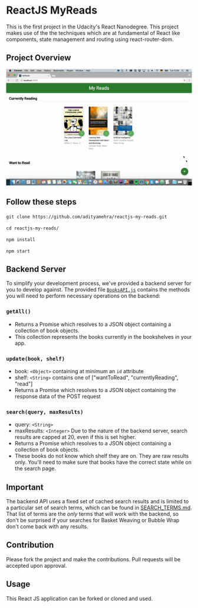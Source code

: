 # ReactJS MyReads

This is the first project in the Udacity's React Nanodegree. This project makes use of the the techniques which are at fundamental of React like components, state management and routing using react-router-dom.

## Project Overview

<img src="https://github.com/adityamehra/reactjs-my-reads/blob/master/project.gif" />

## Follow these steps

`git clone https://github.com/adityamehra/reactjs-my-reads.git`

`cd reactjs-my-reads/`

`npm install`

`npm start`

## Backend Server

To simplify your development process, we've provided a backend server for you to develop against. The provided file [`BooksAPI.js`](src/BooksAPI.js) contains the methods you will need to perform necessary operations on the backend:

### `getAll()`
* Returns a Promise which resolves to a JSON object containing a collection of book objects.
* This collection represents the books currently in the bookshelves in your app.

### `update(book, shelf)`
* book: `<Object>` containing at minimum an `id` attribute
* shelf: `<String>` contains one of ["wantToRead", "currentlyReading", "read"]  
* Returns a Promise which resolves to a JSON object containing the response data of the POST request

### `search(query, maxResults)`
* query: `<String>`
* maxResults: `<Integer>` Due to the nature of the backend server, search results are capped at 20, even if this is set higher.
* Returns a Promise which resolves to a JSON object containing a collection of book objects.
* These books do not know which shelf they are on. They are raw results only. You'll need to make sure that books have the correct state while on the search page.

## Important
The backend API uses a fixed set of cached search results and is limited to a particular set of search terms, which can be found in [SEARCH_TERMS.md](SEARCH_TERMS.md). That list of terms are the _only_ terms that will work with the backend, so don't be surprised if your searches for Basket Weaving or Bubble Wrap don't come back with any results.

## Contribution

Please fork the project and make the contributions. Pull requests will be accepted upon approval.

## Usage

This React JS application can be forked or cloned and used.
